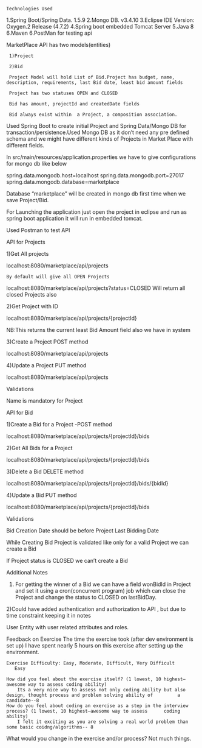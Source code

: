     Technologies Used

   1.Spring Boot/Spring Data. 1.5.9 
   2.Mongo DB. v3.4.10
   3.Eclipse IDE   Version: Oxygen.2 Release (4.7.2)
   4.Spring boot embedded Tomcat Server
   5.Java 8
   6.Maven 
   6.PostMan for testing api
   
MarketPlace API has two models(entities)

     1)Project 

     2)Bid

     Project Model will hold List of Bid.Project has budget, name, description, requirements, last Bid date, least bid amount fields

     Project has two statuses OPEN and CLOSED

     Bid has amount, projectId and createdDate fields

     Bid always exist within  a Project, a composition association.


   Used Spring Boot to create initial Project and Spring Data/Mongo DB for transaction/persistence.Used Mongo DB as it don’t need any pre defined schema and we might have different kinds of Projects in Market Place with different fields.

In src/main/resources/application.properties we have to give configurations for mongo db like below 

spring.data.mongodb.host=localhost
spring.data.mongodb.port=27017
spring.data.mongodb.database=marketplace

Database “marketplace” will be created in mongo db first time when we save Project/Bid.


For Launching the application just open the project in eclipse and run as spring boot application it will run in embedded tomcat.

Used Postman to test API

API for Projects

1)Get All projects

localhost:8080/marketplace/api/projects
    
    By default will give all OPEN Projects
localhost:8080/marketplace/api/projects?status=CLOSED
        Will return all closed Projects also
     

2)Get Project with ID

localhost:8080/marketplace/api/projects/{projectId}

NB:This returns the current least Bid Amount  field also we have in system

3)Create a Project POST method

localhost:8080/marketplace/api/projects

4)Update a Project PUT method

localhost:8080/marketplace/api/projects

Validations 

Name is mandatory for Project

API for Bid

1)Create a Bid for a Project -POST method

localhost:8080/marketplace/api/projects/{projectId}/bids

2)Get All Bids for a Project 

localhost:8080/marketplace/api/projects/{projectId}/bids

3)Delete a Bid DELETE method

localhost:8080/marketplace/api/projects/{projectId}/bids/{bidId}

4)Update a Bid PUT method

localhost:8080/marketplace/api/projects/{projectId}/bids

Validations

Bid Creation Date should be before Project Last Bidding Date

While Creating Bid Project is validated like only for a valid Project we can create a Bid

If Project status is CLOSED we can’t create a Bid


Additional Notes


1) For getting the winner of a Bid we can have a field wonBidId in Project and set it using  a cron(concurrent program) job which can close the Project and change the status to CLOSED on lastBidDay.

2)Could have added authentication and  authorization to API , but due to time constraint keeping it in notes

User Entity with user related attributes and roles.


Feedback on Exercise
   The time the exercise took (after dev environment is set up)
    I have spent nearly 5 hours on this exercise after setting up the environment.
    
    Exercise Difficulty: Easy, Moderate, Difficult, Very Difficult
       Easy
    
    How did you feel about the exercise itself? (1 lowest, 10 highest—awesome way to assess coding ability)
        Its a very nice way to assess not only coding ability but also design, thought process and problem solving ability of         a candidate--8
    How do you feel about coding an exercise as a step in the interview process? (1 lowest, 10 highest—awesome way to assess      coding ability)
        I felt it exciting as you are solving a real world problem than some basic coidng/algorithms-- 8
 What would you change in the exercise and/or process?
        Not much things.
